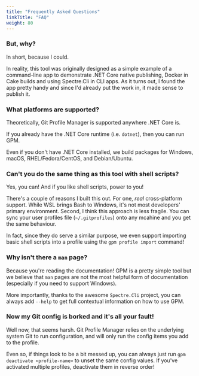 ```yaml
---
title: "Frequently Asked Questions"
linkTitle: "FAQ"
weight: 80
---
```


### But, why?

In short, because I could.

In reality, this tool was originally designed as a simple example of a command-line app to demonstrate .NET Core native publishing, Docker in Cake builds and using Spectre.Cli in CLI apps. As it turns out, I found the app pretty handy and since I'd already put the work in, it made sense to publish it.

### What platforms are supported?

Theoretically, Git Profile Manager is supported anywhere .NET Core is. 

If you already have the .NET Core runtime (i.e. `dotnet`), then you can run GPM.

Even if you don't have .NET Core installed, we build packages for Windows, macOS, RHEL/Fedora/CentOS, and Debian/Ubuntu.

### Can't you do the same thing as this tool with shell scripts?

Yes, you can! And if you like shell scripts, power to you!

There's a couple of reasons I built this out. For one, *real* cross-platform support. While WSL brings Bash to Windows, it's not most developers' primary environment. Second, I think this approach is less fragile. You can sync your user profiles file (`~/.gitprofiles`) onto any mcahine and you get the same behaviour.

In fact, since they do serve a similar purpose, we even support importing basic shell scripts into a profile using the `gpm profile import` command!

### Why isn't there a `man` page?

Because you're reading the documentation! GPM is a pretty simple tool but we believe that `man` pages are not the most helpful form of documentation (especially if you need to support Windows).

More importantly, thanks to the awesome `Spectre.Cli` project, you can always add `--help` to get full contextual information on how to use GPM.

### Now my Git config is borked and it's all your fault!

Well now, that seems harsh. Git Profile Manager relies on the underlying system Git to run configuration, and will only run the config items you add to the profile.

Even so, if things look to be a bit messed up, you can always just run `gpm deactivate <profile-name>` to unset the same config values. If you've activated multiple profiles, deactivate them in reverse order!